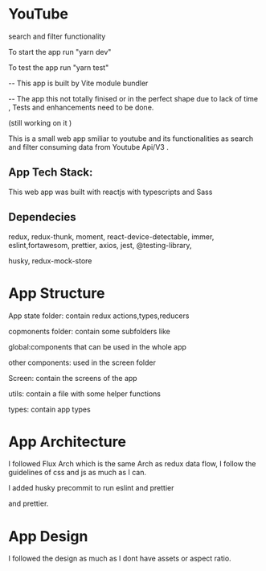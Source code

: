 # YouTube
search and filter functionality

To start the app run "yarn dev"

To test the app run "yarn test" 

--  This app is built by Vite module bundler

-- The app this not totally finised or in the perfect shape due to lack of time , Tests and enhancements need to be done.

(still working on it )

This is a small web app smiliar to youtube and its functionalities as search and filter consuming data from Youtube Api/V3 .

## App Tech Stack:

This web app was built with reactjs with typescripts and Sass

## Dependecies

redux, redux-thunk, moment, react-device-detectable, immer, eslint,fortawesom, prettier, axios, jest, @testing-library,

husky, redux-mock-store

# App Structure 

App state folder: contain redux actions,types,reducers

copmonents folder: contain  some subfolders like 
            
   global:components that can be used in the whole app
           
   other components: used in the screen folder
           
Screen: contain the screens of the app 

utils: contain a file with some helper functions

types: contain app types

# App Architecture

I followed Flux Arch which is the same Arch as redux data flow, I follow the guidelines of css and js as much as I can.

I added husky precommit to run eslint and prettier

and prettier.

# App Design

I followed the design as much as I dont have assets or aspect ratio.
